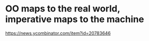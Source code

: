 # OO maps to the real world, imperative maps to the machine

https://news.ycombinator.com/item?id=20783646
